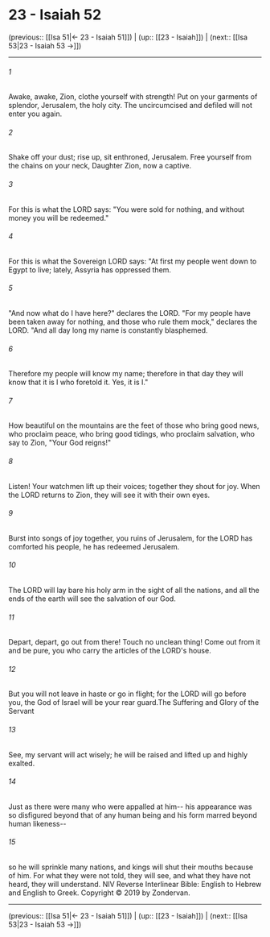 # 23 - Isaiah 52

(previous:: [[Isa 51|← 23 - Isaiah 51]]) | (up:: [[23 - Isaiah]]) | (next:: [[Isa 53|23 - Isaiah 53 →]])

***


###### 1 
Awake, awake, Zion, clothe yourself with strength! Put on your garments of splendor, Jerusalem, the holy city. The uncircumcised and defiled will not enter you again. 

###### 2 
Shake off your dust; rise up, sit enthroned, Jerusalem. Free yourself from the chains on your neck, Daughter Zion, now a captive. 

###### 3 
For this is what the LORD says: "You were sold for nothing, and without money you will be redeemed." 

###### 4 
For this is what the Sovereign LORD says: "At first my people went down to Egypt to live; lately, Assyria has oppressed them. 

###### 5 
"And now what do I have here?" declares the LORD. "For my people have been taken away for nothing, and those who rule them mock," declares the LORD. "And all day long my name is constantly blasphemed. 

###### 6 
Therefore my people will know my name; therefore in that day they will know that it is I who foretold it. Yes, it is I." 

###### 7 
How beautiful on the mountains are the feet of those who bring good news, who proclaim peace, who bring good tidings, who proclaim salvation, who say to Zion, "Your God reigns!" 

###### 8 
Listen! Your watchmen lift up their voices; together they shout for joy. When the LORD returns to Zion, they will see it with their own eyes. 

###### 9 
Burst into songs of joy together, you ruins of Jerusalem, for the LORD has comforted his people, he has redeemed Jerusalem. 

###### 10 
The LORD will lay bare his holy arm in the sight of all the nations, and all the ends of the earth will see the salvation of our God. 

###### 11 
Depart, depart, go out from there! Touch no unclean thing! Come out from it and be pure, you who carry the articles of the LORD's house. 

###### 12 
But you will not leave in haste or go in flight; for the LORD will go before you, the God of Israel will be your rear guard.The Suffering and Glory of the Servant 

###### 13 
See, my servant will act wisely; he will be raised and lifted up and highly exalted. 

###### 14 
Just as there were many who were appalled at him-- his appearance was so disfigured beyond that of any human being and his form marred beyond human likeness-- 

###### 15 
so he will sprinkle many nations, and kings will shut their mouths because of him. For what they were not told, they will see, and what they have not heard, they will understand. NIV Reverse Interlinear Bible: English to Hebrew and English to Greek. Copyright © 2019 by Zondervan.

***

(previous:: [[Isa 51|← 23 - Isaiah 51]]) | (up:: [[23 - Isaiah]]) | (next:: [[Isa 53|23 - Isaiah 53 →]])

